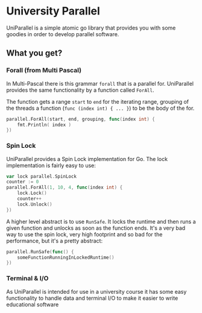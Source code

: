 
# University Parallel

UniParallel is a simple atomic go library that provides you with some goodies in order to develop parallel software.

## What you get?

### Forall (from Multi Pascal)
In Multi-Pascal there is this grammar `forall` that is a parallel for. UniParallel provides the same functionality by a function called `ForAll`.

The function gets a range `start` to `end` for the iterating range, grouping of the threads a function (`func (index int) { ... }`) to be the body of the for.

```go
parallel.ForAll(start, end, grouping, func(index int) {
    fmt.Println( index )
})
```

### Spin Lock
UniParallel provides a Spin Lock implementation for Go. The lock implementation is fairly easy to use:

```go
var lock parallel.SpinLock
counter := 0
parallel.ForAll(1, 10, 4, func(index int) {
    lock.Lock()
    counter++
    lock.Unlock()
})
```

A higher level abstract is to use `RunSafe`. It locks the runtime and then runs a given function and unlocks as soon as the function ends. It's a very bad way to use the spin lock, very high footprint and so bad for the performance, but it's a pretty abstract:

```go
parallel.RunSafe(func() {
    someFunctionRunningInLockedRuntime()
})
```

### Terminal & I/O
As UniParallel is intended for use in a university course it has some easy functionality to handle data and terminal I/O to make it easier to write educational software


